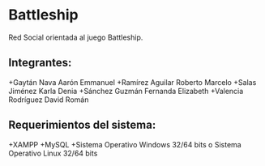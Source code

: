 # Battleship

Red Social orientada al juego Battleship.

Integrantes:
------------------

  +Gaytán Nava Aarón Emmanuel
  +Ramírez Aguilar Roberto Marcelo
  +Salas Jiménez Karla Denia
  +Sánchez Guzmán Fernanda Elizabeth
  +Valencia Rodríguez David Román
  
Requerimientos del sistema:
------------------

  +XAMPP
  +MySQL
  +Sistema Operativo Windows 32/64 bits o Sistema Operativo Linux 32/64 bits
  
